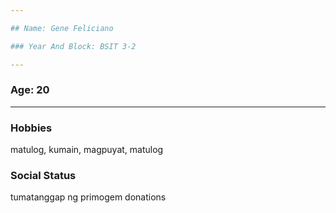 ```yaml
---

## Name: Gene Feliciano

### Year And Block: BSIT 3-2

---
```


### Age: 20

---

### Hobbies
matulog, kumain, magpuyat, matulog 

### Social Status
tumatanggap ng primogem donations